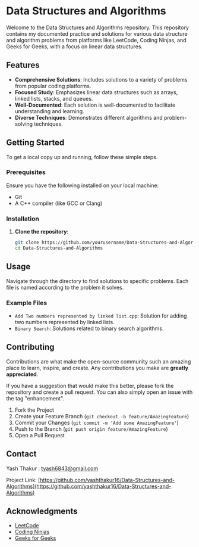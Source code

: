 # Data Structures and Algorithms

Welcome to the Data Structures and Algorithms repository. This repository contains my documented practice and solutions for various data structure and algorithm problems from platforms like LeetCode, Coding Ninjas, and Geeks for Geeks, with a focus on linear data structures.

## Features

- **Comprehensive Solutions**: Includes solutions to a variety of problems from popular coding platforms.
- **Focused Study**: Emphasizes linear data structures such as arrays, linked lists, stacks, and queues.
- **Well-Documented**: Each solution is well-documented to facilitate understanding and learning.
- **Diverse Techniques**: Demonstrates different algorithms and problem-solving techniques.

## Getting Started

To get a local copy up and running, follow these simple steps.

### Prerequisites

Ensure you have the following installed on your local machine:

- Git
- A C++ compiler (like GCC or Clang)

### Installation

1. **Clone the repository**:

    ```sh
    git clone https://github.com/yourusername/Data-Structures-and-Algorithms.git
    cd Data-Structures-and-Algorithms
    ```

## Usage

Navigate through the directory to find solutions to specific problems. Each file is named according to the problem it solves.

### Example Files

- `Add Two numbers represented by linked list.cpp`: Solution for adding two numbers represented by linked lists.
- `Binary Search`: Solutions related to binary search algorithms.

## Contributing

Contributions are what make the open-source community such an amazing place to learn, inspire, and create. Any contributions you make are **greatly appreciated**.

If you have a suggestion that would make this better, please fork the repository and create a pull request. You can also simply open an issue with the tag "enhancement".

1. Fork the Project
2. Create your Feature Branch (`git checkout -b feature/AmazingFeature`)
3. Commit your Changes (`git commit -m 'Add some AmazingFeature'`)
4. Push to the Branch (`git push origin feature/AmazingFeature`)
5. Open a Pull Request

## Contact

Yash Thakur : tyash6843@gmail.com

Project Link: [https://github.com/yashthakur16/Data-Structures-and-Algorithms](https://github.com/yashthakur16/Data-Structures-and-Algorithms)

## Acknowledgments

- [LeetCode](https://leetcode.com/)
- [Coding Ninjas](https://www.codingninjas.com/)
- [Geeks for Geeks](https://www.geeksforgeeks.org/)

